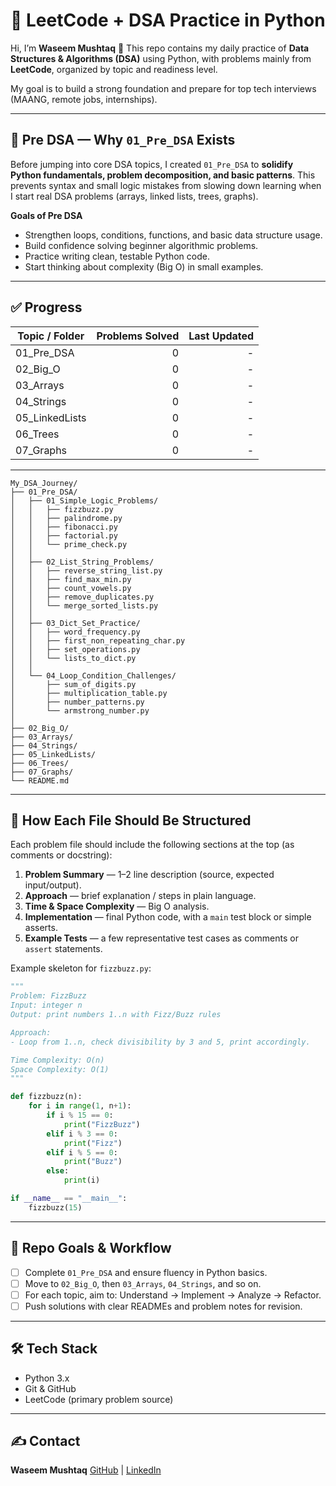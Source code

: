 # 🧠 LeetCode + DSA Practice in Python

Hi, I’m **Waseem Mushtaq** 👋
This repo contains my daily practice of **Data Structures & Algorithms (DSA)** using Python, with problems mainly from **LeetCode**, organized by topic and readiness level.

My goal is to build a strong foundation and prepare for top tech interviews (MAANG, remote jobs, internships).

---

## 📍 Pre DSA — Why `01_Pre_DSA` Exists

Before jumping into core DSA topics, I created `01_Pre_DSA` to **solidify Python fundamentals, problem decomposition, and basic patterns**. This prevents syntax and small logic mistakes from slowing down learning when I start real DSA problems (arrays, linked lists, trees, graphs).

**Goals of Pre DSA**

* Strengthen loops, conditions, functions, and basic data structure usage.
* Build confidence solving beginner algorithmic problems.
* Practice writing clean, testable Python code.
* Start thinking about complexity (Big O) in small examples.

---

## ✅ Progress

| Topic / Folder  | Problems Solved | Last Updated |
| --------------- | --------------: | -----------: |
| 01\_Pre\_DSA    |               0 |            - |
| 02\_Big\_O      |               0 |            - |
| 03\_Arrays      |               0 |            - |
| 04\_Strings     |               0 |            - |
| 05\_LinkedLists |               0 |            - |
| 06\_Trees       |               0 |            - |
| 07\_Graphs      |               0 |            - |

---

```
My_DSA_Journey/
├── 01_Pre_DSA/
│   ├── 01_Simple_Logic_Problems/
│   │   ├── fizzbuzz.py
│   │   ├── palindrome.py
│   │   ├── fibonacci.py
│   │   ├── factorial.py
│   │   └── prime_check.py
│   │
│   ├── 02_List_String_Problems/
│   │   ├── reverse_string_list.py
│   │   ├── find_max_min.py
│   │   ├── count_vowels.py
│   │   ├── remove_duplicates.py
│   │   └── merge_sorted_lists.py
│   │
│   ├── 03_Dict_Set_Practice/
│   │   ├── word_frequency.py
│   │   ├── first_non_repeating_char.py
│   │   ├── set_operations.py
│   │   └── lists_to_dict.py
│   │
│   └── 04_Loop_Condition_Challenges/
│       ├── sum_of_digits.py
│       ├── multiplication_table.py
│       ├── number_patterns.py
│       └── armstrong_number.py
│
├── 02_Big_O/
├── 03_Arrays/
├── 04_Strings/
├── 05_LinkedLists/
├── 06_Trees/
├── 07_Graphs/
└── README.md
```

---

## 📌 How Each File Should Be Structured

Each problem file should include the following sections at the top (as comments or docstring):

1. **Problem Summary** — 1–2 line description (source, expected input/output).
2. **Approach** — brief explanation / steps in plain language.
3. **Time & Space Complexity** — Big O analysis.
4. **Implementation** — final Python code, with a `main` test block or simple asserts.
5. **Example Tests** — a few representative test cases as comments or `assert` statements.

Example skeleton for `fizzbuzz.py`:

```python
"""
Problem: FizzBuzz
Input: integer n
Output: print numbers 1..n with Fizz/Buzz rules

Approach:
- Loop from 1..n, check divisibility by 3 and 5, print accordingly.

Time Complexity: O(n)
Space Complexity: O(1)
"""

def fizzbuzz(n):
    for i in range(1, n+1):
        if i % 15 == 0:
            print("FizzBuzz")
        elif i % 3 == 0:
            print("Fizz")
        elif i % 5 == 0:
            print("Buzz")
        else:
            print(i)

if __name__ == "__main__":
    fizzbuzz(15)
```

---

## 🚀 Repo Goals & Workflow

* [ ] Complete `01_Pre_DSA` and ensure fluency in Python basics.
* [ ] Move to `02_Big_O`, then `03_Arrays`, `04_Strings`, and so on.
* [ ] For each topic, aim to: Understand → Implement → Analyze → Refactor.
* [ ] Push solutions with clear READMEs and problem notes for revision.

---

## 🛠 Tech Stack

* Python 3.x
* Git & GitHub
* LeetCode (primary problem source)

---

## ✍️ Contact

**Waseem Mushtaq**
[GitHub](https://github.com/waseem1302-x) | [LinkedIn](https://www.linkedin.com/in/waseem-mushtaq-1302-x/)
